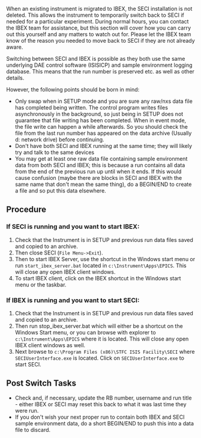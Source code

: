 When an existing instrument is migrated to IBEX, the SECI installation is not deleted. This allows the instrument to temporarily switch back to SECI if needed for a particular experiment. During normal hours, you can contact the IBEX team for assistance, but this section will cover how you can carry out this yourself and any matters to watch out for. Please let the IBEX team know of the reason you needed to move back to SECI if they are not already aware.

Switching between SECI and IBEX is possible as they both use the same underlying DAE control software (ISISICP) and sample environment logging database. This means that the run number is preserved etc. as well as other details. 

However, the following points should be born in mind:
- Only swap when in SETUP mode and you are sure any raw/nxs data file has completed being written. The control program writes files asynchronously in the background, so just being in SETUP does not guarantee that file writing has been completed. When in event mode, the file write can happen a while afterwards. So you should check the file from the last run number has appeared on the data archive (Usually d: network drive) before continuing.
- Don't have both SECI and IBEX running at the same time; they will likely try and talk to the same devices
- You may get at least one raw data file containing sample environment data from both SECI and IBEX; this is because a run contains all data from the end of the previous run up until when it ends. If this would cause confusion (maybe there are blocks in SECI and IBEX with the same name that don't mean the same thing), do a BEGIN/END to create a file and so put this data elsewhere.

## Procedure

### If SECI is running and you want to start IBEX:

1. Check that the Instrument is in SETUP and previous run data files saved and copied to an archive.
2. Then close SECI (`File Menu->Exit`).
3. Then to start IBEX Server, use the shortcut in the Windows start menu or run `start_ibex_server.bat` located in `c:\Instrument\Apps\EPICS`. This will close any open IBEX client windows.
4. To start IBEX client, click on the IBEX shortcut in the Windows start menu or the taskbar.

### If IBEX is running and you want to start SECI:

1.	Check that the Instrument is in SETUP and previous run data files saved and copied to an archive.
2.	Then run stop_ibex_server.bat which will either be a shortcut on the Windows Start menu, or you can browse with explorer to `c:\Instrument\Apps\EPICS` where it is located. This will close any open IBEX client windows as well.
3.	Next browse to `c:\Program Files (x86)\STFC ISIS Facility\SECI` where `SECIUserInterface.exe` is located. Click on `SECIUserInterface.exe` to start SECI.

## Post Switch Tasks

- Check and, if necessary, update the RB number, username and run title - either IBEX or SECI may reset this back to what it was last time they were run.
- If you don't wish your next proper run to contain both IBEX and SECI sample environment data, do a short BEGIN/END to push this into a data file to discard.
